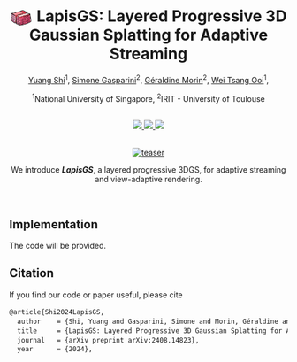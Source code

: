 
<div align="center">
    <h1>
        <img src="/images/title.png" alt="icon" style="height: 1em; vertical-align: middle; margin-right: 0.1em;">
        <strong>LapisGS: </strong>Layered Progressive 3D Gaussian Splatting for Adaptive Streaming
    </h1>
</div>

<div align="center">
    <a href="yuang-ian.github.io">Yuang Shi</a><sup>1</sup>,
    <a href="https://scholar.google.com/citations?user=PbKu-PsAAAAJ&hl=en">Simone Gasparini</a><sup>2</sup>,
    <a href="https://scholar.google.de/citations?user=H8QDhhAAAAAJ&hl=en">Géraldine Morin</a><sup>2</sup>,
    <a href="https://www.comp.nus.edu.sg/~ooiwt/">Wei Tsang Ooi</a><sup>1</sup>,
    <p>
        <sup>1</sup>National University of Singapore,
        <sup>2</sup>IRIT - University of Toulouse
    </p>
</div><br>


<div align="center">
    <a href="http://arxiv.org/abs/2408.14823" target='_blank'>
        <img src="https://img.shields.io/badge/Paper-%F0%9F%93%83-blue">
    </a>
    <a href="https://yuang-ian.github.io/lapisgs/" target='_blank'>
        <img src="https://img.shields.io/badge/Project-%F0%9F%94%97-yellow">
    </a>
    <a href=""><img src="https://hits.seeyoufarm.com/api/count/incr/badge.svg?url=https%3A%2F%2Fgithub.com%2Fnus-vv-streams%2Flapis-gs&count_bg=%2379C83D&title_bg=%23555555&icon=&icon_color=%23E7E7E7&title=Visitors&edge_flat=false"/></a>
</div>


<br>
<p align="center">
  <a href="">
    <img src="/images/teaser.png" alt="teaser" width="80%">
  </a>
</p>

<p align="center">
    We introduce <strong><i>LapisGS</i></strong>, a layered progressive 3DGS, for adaptive streaming and view-adaptive rendering.
</p>
<br>

## Implementation

The code will be provided.

## Citation

If you find our code or paper useful, please cite

```latex
@article{Shi2024LapisGS,
  author    = {Shi, Yuang and Gasparini, Simone and Morin, Géraldine and Ooi, Wei Tsang},
  title     = {LapisGS: Layered Progressive 3D Gaussian Splatting for Adaptive Streaming},
  journal   = {arXiv preprint arXiv:2408.14823},
  year      = {2024},
```